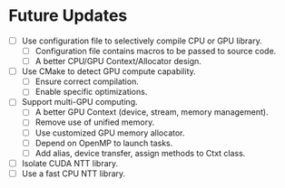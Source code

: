 # Future Updates

- [ ] Use configuration file to selectively compile CPU or GPU library.
  - [ ] Configuration file contains macros to be passed to source code.
  - [ ] A better CPU/GPU Context/Allocator design.
- [ ] Use CMake to detect GPU compute capability.
  - [ ] Ensure correct compilation.
  - [ ] Enable specific optimizations.
- [ ] Support multi-GPU computing.
  - [ ] A better GPU Context (device, stream, memory management).
  - [ ] Remove use of unified memory.
  - [ ] Use customized GPU memory allocator.
  - [ ] Depend on OpenMP to launch tasks.
  - [ ] Add alias, device transfer, assign methods to Ctxt class.
- [ ] Isolate CUDA NTT library.
- [ ] Use a fast CPU NTT library.
